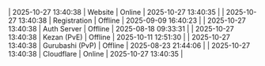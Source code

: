 | 2025-10-27 13:40:38 | Website | Online | 2025-10-27 13:40:35 |
| 2025-10-27 13:40:38 | Registration | Offline | 2025-09-09 16:40:23 |
| 2025-10-27 13:40:38 | Auth Server | Offline | 2025-08-18 09:33:31 |
| 2025-10-27 13:40:38 | Kezan (PvE) | Offline | 2025-10-11 12:51:30 |
| 2025-10-27 13:40:38 | Gurubashi (PvP) | Offline | 2025-08-23 21:44:06 |
| 2025-10-27 13:40:38 | Cloudflare | Online | 2025-10-27 13:40:35 |
